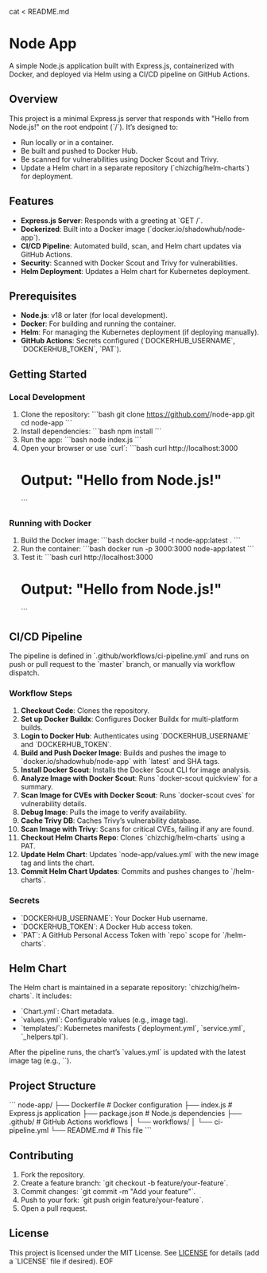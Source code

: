cat <<EOF > README.md
# Node App

A simple Node.js application built with Express.js, containerized with Docker, and deployed via Helm using a CI/CD pipeline on GitHub Actions.

## Overview

This project is a minimal Express.js server that responds with "Hello from Node.js!" on the root endpoint (\`/\`). It’s designed to:
- Run locally or in a container.
- Be built and pushed to Docker Hub.
- Be scanned for vulnerabilities using Docker Scout and Trivy.
- Update a Helm chart in a separate repository (\`chizchig/helm-charts\`) for deployment.

## Features
- **Express.js Server**: Responds with a greeting at \`GET /\`.
- **Dockerized**: Built into a Docker image (\`docker.io/shadowhub/node-app\`).
- **CI/CD Pipeline**: Automated build, scan, and Helm chart updates via GitHub Actions.
- **Security**: Scanned with Docker Scout and Trivy for vulnerabilities.
- **Helm Deployment**: Updates a Helm chart for Kubernetes deployment.

## Prerequisites
- **Node.js**: v18 or later (for local development).
- **Docker**: For building and running the container.
- **Helm**: For managing the Kubernetes deployment (if deploying manually).
- **GitHub Actions**: Secrets configured (\`DOCKERHUB_USERNAME\`, \`DOCKERHUB_TOKEN\`, \`PAT\`).

## Getting Started

### Local Development
1. Clone the repository:
   \`\`\`bash
   git clone https://github.com/<your-username>/node-app.git
   cd node-app
   \`\`\`
2. Install dependencies:
   \`\`\`bash
   npm install
   \`\`\`
3. Run the app:
   \`\`\`bash
   node index.js
   \`\`\`
4. Open your browser or use \`curl\`:
   \`\`\`bash
   curl http://localhost:3000
   # Output: "Hello from Node.js!"
   \`\`\`

### Running with Docker
1. Build the Docker image:
   \`\`\`bash
   docker build -t node-app:latest .
   \`\`\`
2. Run the container:
   \`\`\`bash
   docker run -p 3000:3000 node-app:latest
   \`\`\`
3. Test it:
   \`\`\`bash
   curl http://localhost:3000
   # Output: "Hello from Node.js!"
   \`\`\`

## CI/CD Pipeline
The pipeline is defined in \`.github/workflows/ci-pipeline.yml\` and runs on push or pull request to the \`master\` branch, or manually via workflow dispatch.

### Workflow Steps
1. **Checkout Code**: Clones the repository.
2. **Set up Docker Buildx**: Configures Docker Buildx for multi-platform builds.
3. **Login to Docker Hub**: Authenticates using \`DOCKERHUB_USERNAME\` and \`DOCKERHUB_TOKEN\`.
4. **Build and Push Docker Image**: Builds and pushes the image to \`docker.io/shadowhub/node-app\` with \`latest\` and SHA tags.
5. **Install Docker Scout**: Installs the Docker Scout CLI for image analysis.
6. **Analyze Image with Docker Scout**: Runs \`docker-scout quickview\` for a summary.
7. **Scan Image for CVEs with Docker Scout**: Runs \`docker-scout cves\` for vulnerability details.
8. **Debug Image**: Pulls the image to verify availability.
9. **Cache Trivy DB**: Caches Trivy’s vulnerability database.
10. **Scan Image with Trivy**: Scans for critical CVEs, failing if any are found.
11. **Checkout Helm Charts Repo**: Clones \`chizchig/helm-charts\` using a PAT.
12. **Update Helm Chart**: Updates \`node-app/values.yml\` with the new image tag and lints the chart.
13. **Commit Helm Chart Updates**: Commits and pushes changes to \`<your-username>/helm-charts\`.

### Secrets
- \`DOCKERHUB_USERNAME\`: Your Docker Hub username.
- \`DOCKERHUB_TOKEN\`: A Docker Hub access token.
- \`PAT\`: A GitHub Personal Access Token with \`repo\` scope for \`<your-username>/helm-charts\`.

## Helm Chart
The Helm chart is maintained in a separate repository: \`chizchig/helm-charts\`. It includes:
- \`Chart.yml\`: Chart metadata.
- \`values.yml\`: Configurable values (e.g., image tag).
- \`templates/\`: Kubernetes manifests (\`deployment.yml\`, \`service.yml\`, \`_helpers.tpl\`).

After the pipeline runs, the chart’s \`values.yml\` is updated with the latest image tag (e.g., \`<git-sha>\`).

## Project Structure
\`\`\`
node-app/
├── Dockerfile        # Docker configuration
├── index.js         # Express.js application
├── package.json     # Node.js dependencies
├── .github/         # GitHub Actions workflows
│   └── workflows/
│       └── ci-pipeline.yml
└── README.md        # This file
\`\`\`

## Contributing
1. Fork the repository.
2. Create a feature branch: \`git checkout -b feature/your-feature\`.
3. Commit changes: \`git commit -m "Add your feature"\`.
4. Push to your fork: \`git push origin feature/your-feature\`.
5. Open a pull request.

## License
This project is licensed under the MIT License. See [LICENSE](LICENSE) for details (add a \`LICENSE\` file if desired).
EOF